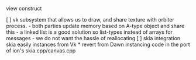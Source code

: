 view construct

[ ] vk subsystem that allows us to draw, and share texture with orbiter process.
    - both parties update memory based on A-type object and share this
    - a linked list is a good solution so list-types instead of arrays for messages
        - we do not want the hassle of reallocating
[ ] skia integration
        skia easily instances from Vk
            * revert from Dawn instancing code in the port of ion's skia.cpp/canvas.cpp

